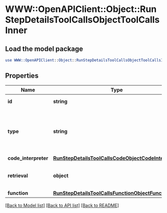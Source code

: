 # WWW::OpenAPIClient::Object::RunStepDetailsToolCallsObjectToolCallsInner

## Load the model package
```perl
use WWW::OpenAPIClient::Object::RunStepDetailsToolCallsObjectToolCallsInner;
```

## Properties
Name | Type | Description | Notes
------------ | ------------- | ------------- | -------------
**id** | **string** | The ID of the tool call object. | 
**type** | **string** | The type of tool call. This is always going to be &#x60;code_interpreter&#x60; for this type of tool call. | 
**code_interpreter** | [**RunStepDetailsToolCallsCodeObjectCodeInterpreter**](RunStepDetailsToolCallsCodeObjectCodeInterpreter.md) |  | 
**retrieval** | **object** | For now, this is always going to be an empty object. | 
**function** | [**RunStepDetailsToolCallsFunctionObjectFunction**](RunStepDetailsToolCallsFunctionObjectFunction.md) |  | 

[[Back to Model list]](../README.md#documentation-for-models) [[Back to API list]](../README.md#documentation-for-api-endpoints) [[Back to README]](../README.md)


